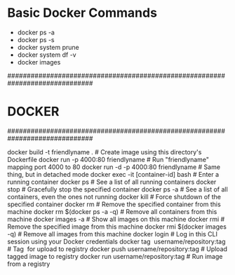 # Basic Docker Commands

* docker ps -a
* docker ps -s
* docker system prune
* docker system df -v
* docker images


##############################################################################
# DOCKER
##############################################################################


docker build -t friendlyname .              # Create image using this directory's Dockerfile
docker run -p 4000:80 friendlyname          # Run "friendlyname" mapping port 4000 to 80
docker run -d -p 4000:80 friendlyname       # Same thing, but in detached mode
docker exec -it [container-id] bash         # Enter a running container
docker ps                                   # See a list of all running containers
docker stop <hash>                          # Gracefully stop the specified container
docker ps -a                                # See a list of all containers, even the ones not running
docker kill <hash>                          # Force shutdown of the specified container
docker rm <hash>                            # Remove the specified container from this machine
docker rm $(docker ps -a -q)                # Remove all containers from this machine
docker images -a                            # Show all images on this machine
docker rmi <imagename>                      # Remove the specified image from this machine
docker rmi $(docker images -q)              # Remove all images from this machine
docker login                                # Log in this CLI session using your Docker credentials
docker tag <image> username/repository:tag  # Tag <image> for upload to registry
docker push username/repository:tag         # Upload tagged image to registry
docker run username/repository:tag          # Run image from a registry
